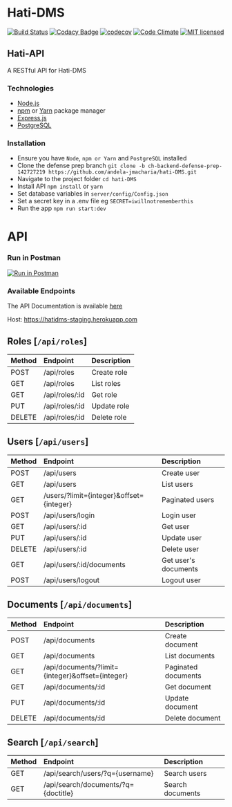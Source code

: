 # Hati-DMS

[![Build Status](https://travis-ci.org/andela-jmacharia/hati-DMS.svg?branch=develop)](https://travis-ci.org/andela-jmacharia/hati-DMS)
[![Codacy Badge](https://api.codacy.com/project/badge/Grade/aef08a388e8547338a3dc6ef9873626d)](https://www.codacy.com/app/jackline-macharia/hati-DMS?utm_source=github.com&amp;utm_medium=referral&amp;utm_content=andela-jmacharia/hati-DMS&amp;utm_campaign=Badge_Grade)
[![codecov](https://codecov.io/gh/andela-jmacharia/hati-DMS/branch/develop/graph/badge.svg)](https://codecov.io/gh/andela-jmacharia/hati-DMS)
[![Code Climate](https://codeclimate.com/github/andela-jmacharia/hati-DMS/badges/gpa.svg)](https://codeclimate.com/github/andela-jmacharia/hati-DMS)
[![MIT licensed](https://img.shields.io/badge/license-MIT-blue.svg)](https://raw.githubusercontent.com/hyperium/hyper/master/LICENSE)


## Hati-API

A RESTful API for Hati-DMS


### Technologies
* [Node.js](https://nodejs.org/en/)
* [npm](https://www.npmjs.com/) or [Yarn](https://yarnpkg.com/en/) package manager
* [Express.js](https://expressjs.com/)
* [PostgreSQL](https://www.postgresql.org/)


### Installation
* Ensure you have `Node`, `npm or Yarn` and `PostgreSQL` installed
* Clone the defense prep branch `git clone -b ch-backend-defense-prep-142727219 https://github.com/andela-jmacharia/hati-DMS.git`
* Navigate to the project folder `cd hati-DMS`
* Install API `npm install` or `yarn`
* Set database variables in `server/config/Config.json`
* Set a secret key in a .env file eg `SECRET=iwillnotrememberthis`
* Run the app `npm run start:dev`



# API


### Run in Postman
[![Run in Postman](https://run.pstmn.io/button.svg)](https://app.getpostman.com/run-collection/9407c209ea79d5e10425)

### Available Endpoints

The API Documentation is available [here](https://hatidms-staging.herokuapp.com/api/documentation)

Host: https://hatidms-staging.herokuapp.com

## Roles [`/api/roles`]

| Method     | Endpoint       | Description    |
| :-------   | :---------     | :------------- |
|POST        |/api/roles      |Create role     |
|GET         |/api/roles      |List roles      |
|GET         |/api/roles/:id  |Get role        |
|PUT         |/api/roles/:id  |Update role     |
|DELETE      |/api/roles/:id  |Delete role     |


## Users [`/api/users`]

| Method     | Endpoint                                 | Description         |
| :-------   | :--------------------------------------  | :-------------      |
|POST        |/api/users                                |Create user          |
|GET         |/api/users                                |List users           |
|GET         | /users/?limit={integer}&offset={integer} |Paginated users      |
|POST        |/api/users/login                          |Login user           |
|GET         |/api/users/:id                            |Get user             |
|PUT         |/api/users/:id                            |Update user          |
|DELETE      |/api/users/:id                            |Delete user          |
|GET         |/api/users/:id/documents                  |Get user's documents |
|POST        |/api/users/logout                         |Logout user          |


## Documents [`/api/documents`]

| Method     | Endpoint                                        | Description         |
| :-------   | :--------------------------------------------   | :-------------      |
|POST        |/api/documents                                   |Create document      |
|GET         |/api/documents                                   |List documents       |
|GET         |/api/documents/?limit={integer}&offset={integer} |Paginated documents  |
|GET         |/api/documents/:id                               |Get document         |
|PUT         |/api/documents/:id                               |Update document      |
|DELETE      |/api/documents/:id                               |Delete document      |


## Search [`/api/search`]

| Method     | Endpoint                            | Description         |
| :-------   | :---------------------------------- | :-------------      |
|GET         |/api/search/users/?q={username}      |Search users         |
|GET         |/api/search/documents/?q={doctitle}  |Search documents     |
